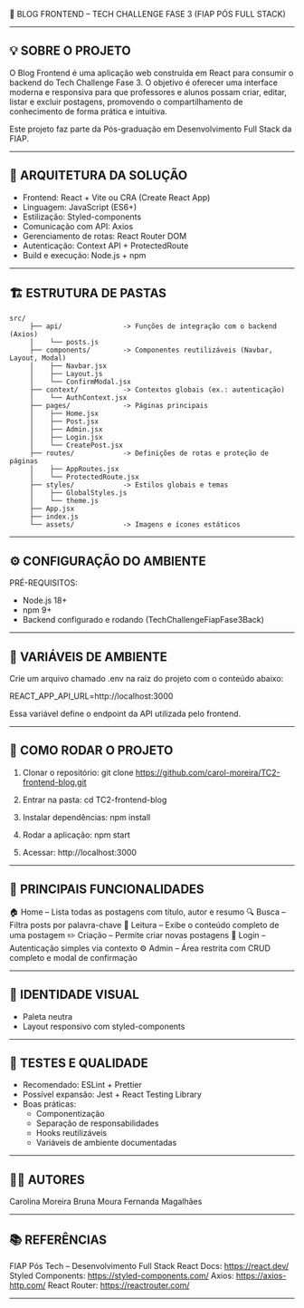 📰 BLOG FRONTEND – TECH CHALLENGE FASE 3 (FIAP PÓS FULL STACK)

---------------------------------------------------------------
💡 SOBRE O PROJETO
---------------------------------------------------------------
O Blog Frontend é uma aplicação web construída em React para consumir o backend do Tech Challenge Fase 3.
O objetivo é oferecer uma interface moderna e responsiva para que professores e alunos possam criar, editar,
listar e excluir postagens, promovendo o compartilhamento de conhecimento de forma prática e intuitiva.

Este projeto faz parte da Pós-graduação em Desenvolvimento Full Stack da FIAP.

---------------------------------------------------------------
🧩 ARQUITETURA DA SOLUÇÃO
---------------------------------------------------------------
- Frontend: React + Vite ou CRA (Create React App)
- Linguagem: JavaScript (ES6+)
- Estilização: Styled-components
- Comunicação com API: Axios
- Gerenciamento de rotas: React Router DOM
- Autenticação: Context API + ProtectedRoute
- Build e execução: Node.js + npm

---------------------------------------------------------------
🏗️ ESTRUTURA DE PASTAS
---------------------------------------------------------------
```
src/
     ├── api/               -> Funções de integração com o backend (Axios)
     │    └── posts.js
     ├── components/        -> Componentes reutilizáveis (Navbar, Layout, Modal)
     │    ├── Navbar.jsx
     │    ├── Layout.js
     │    └── ConfirmModal.jsx
     ├── context/           -> Contextos globais (ex.: autenticação)
     │    └── AuthContext.jsx
     ├── pages/             -> Páginas principais
     │    ├── Home.jsx
     │    ├── Post.jsx
     │    ├── Admin.jsx
     │    ├── Login.jsx
     │    └── CreatePost.jsx
     ├── routes/            -> Definições de rotas e proteção de páginas
     │    ├── AppRoutes.jsx
     │    └── ProtectedRoute.jsx
     ├── styles/            -> Estilos globais e temas
     │    ├── GlobalStyles.js
     │    └── theme.js
     ├── App.jsx
     ├── index.js
     └── assets/            -> Imagens e ícones estáticos
```

---------------------------------------------------------------
⚙️ CONFIGURAÇÃO DO AMBIENTE
---------------------------------------------------------------
PRÉ-REQUISITOS:
- Node.js 18+
- npm 9+
- Backend configurado e rodando (TechChallengeFiapFase3Back)

---------------------------------------------------------------
🔑 VARIÁVEIS DE AMBIENTE
---------------------------------------------------------------
Crie um arquivo chamado .env na raiz do projeto com o conteúdo abaixo:

REACT_APP_API_URL=http://localhost:3000

Essa variável define o endpoint da API utilizada pelo frontend.

---------------------------------------------------------------
🚀 COMO RODAR O PROJETO
---------------------------------------------------------------
1. Clonar o repositório:
   git clone https://github.com/carol-moreira/TC2-frontend-blog.git

2. Entrar na pasta:
   cd TC2-frontend-blog

3. Instalar dependências:
   npm install

4. Rodar a aplicação:
   npm start

5. Acessar:
   http://localhost:3000

---------------------------------------------------------------
🧠 PRINCIPAIS FUNCIONALIDADES
---------------------------------------------------------------
🏠 Home – Lista todas as postagens com título, autor e resumo
🔍 Busca – Filtra posts por palavra-chave
📖 Leitura – Exibe o conteúdo completo de uma postagem
✏️ Criação – Permite criar novas postagens
🔐 Login – Autenticação simples via contexto
⚙️ Admin – Área restrita com CRUD completo e modal de confirmação

---------------------------------------------------------------
🎨 IDENTIDADE VISUAL
---------------------------------------------------------------
- Paleta neutra
- Layout responsivo com styled-components
---------------------------------------------------------------
🧪 TESTES E QUALIDADE
---------------------------------------------------------------
- Recomendado: ESLint + Prettier
- Possível expansão: Jest + React Testing Library
- Boas práticas:
  * Componentização
  * Separação de responsabilidades
  * Hooks reutilizáveis
  * Variáveis de ambiente documentadas

---------------------------------------------------------------
👩‍💻 AUTORES
---------------------------------------------------------------
Carolina Moreira 
Bruna Moura 
Fernanda Magalhães

---------------------------------------------------------------
📚 REFERÊNCIAS
---------------------------------------------------------------
FIAP Pós Tech – Desenvolvimento Full Stack
React Docs: https://react.dev/
Styled Components: https://styled-components.com/
Axios: https://axios-http.com/
React Router: https://reactrouter.com/

---------------------------------------------------------------
